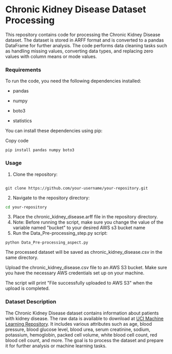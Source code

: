 # Chronic Kidney Disease Dataset Processing
This repository contains code for processing the Chronic Kidney Disease dataset.
The dataset is stored in ARFF format and is converted to a pandas DataFrame for further analysis.
The code performs data cleaning tasks such as handling missing values, converting data types, and replacing zero values with column means or mode values.

### Requirements
To run the code, you need the following dependencies installed:

- pandas

- numpy

- boto3

- statistics

You can install these dependencies using pip:

Copy code

```
pip install pandas numpy boto3
```

### Usage
1. Clone the repository:

```<!-- bash -->

git clone https://github.com/your-username/your-repository.git
```
2. Navigate to the repository directory:
```bash
cd your-repository
```
3. Place the chronic_kidney_disease.arff file in the repository directory. 
4. Note: Before running the script, make sure you change the value of the variable named "bucket" to your desired AWS s3 bucket name
5. Run the Data_Pre-processing_step.py script:
```
python Data_Pre-processing_aspect.py
```
The processed dataset will be saved as chronic_kidney_disease.csv in the same directory.

Upload the chronic_kidney_disease.csv file to an AWS S3 bucket.
Make sure you have the necessary AWS credentials set up on your machine.

The script will print "File successfully uploaded to AWS S3" when the upload is completed.

### Dataset Description
The Chronic Kidney Disease dataset contains information about patients with kidney disease. The raw data is available to download at [UCI Machine Learning Repository](https://archive.ics.uci.edu/dataset/336/chronic+kidney+disease). 
It includes various attributes such as age, blood pressure, blood glucose level, blood urea, serum creatinine, sodium, potassium, hemoglobin, packed cell volume, white blood cell count, red blood cell count, and more.
The goal is to process the dataset and prepare it for further analysis or machine learning tasks.
